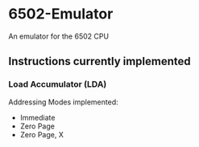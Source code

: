 # 6502-Emulator
An emulator for the 6502 CPU

## Instructions currently implemented
### Load Accumulator (LDA)
  Addressing Modes implemented:
  - Immediate
  - Zero Page
  - Zero Page, X
